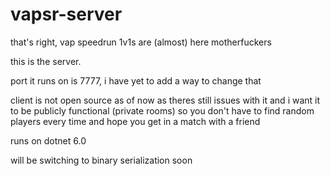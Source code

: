 # vapsr-server

that's right, vap speedrun 1v1s are (almost) here motherfuckers

this is the server.

port it runs on is 7777, i have yet to add a way to change that

client is not open source as of now as theres still issues with it and i want it to be publicly functional (private rooms) so you don't have to find random players every time and hope you get in a match with a friend

runs on dotnet 6.0

will be switching to binary serialization soon
